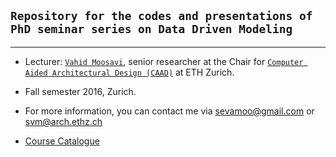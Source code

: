## `Repository for the codes and presentations of PhD seminar series on Data Driven Modeling`
---

* Lecturer: [`Vahid Moosavi`](https://vahidmoosavi.com/), senior researcher at the Chair for [`Computer Aided Architectural Design (CAAD)`](http://www.caad.arch.ethz.ch/) at ETH Zurich.

* Fall semester 2016, Zurich.

* For more information, you can contact me via sevamoo@gmail.com or svm@arch.ethz.ch

* [Course Catalogue](poster-print01.pdf) 
